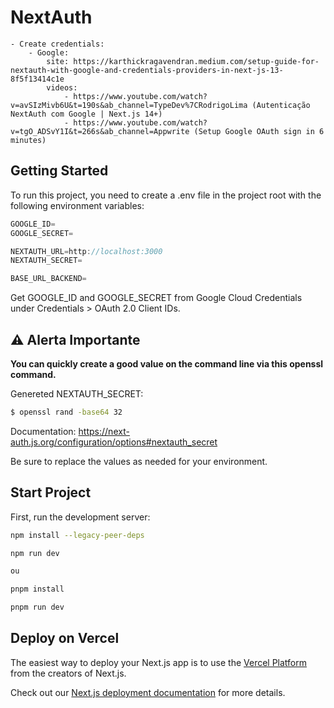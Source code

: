 # NextAuth

    - Create credentials:
        - Google:
            site: https://karthickragavendran.medium.com/setup-guide-for-nextauth-with-google-and-credentials-providers-in-next-js-13-8f5f13414c1e
            videos:
                - https://www.youtube.com/watch?v=avSIzMivb6U&t=190s&ab_channel=TypeDev%7CRodrigoLima (Autenticação NextAuth com Google | Next.js 14+)
                - https://www.youtube.com/watch?v=tgO_ADSvY1I&t=266s&ab_channel=Appwrite (Setup Google OAuth sign in 6 minutes)

## Getting Started

To run this project, you need to create a .env file in the project root with the following environment variables:

```javascript
GOOGLE_ID=
GOOGLE_SECRET=

NEXTAUTH_URL=http://localhost:3000
NEXTAUTH_SECRET=

BASE_URL_BACKEND=
```

Get GOOGLE_ID and GOOGLE_SECRET from Google Cloud Credentials under Credentials > OAuth 2.0 Client IDs.

## ⚠️ Alerta Importante

**You can quickly create a good value on the command line via this openssl command.**

Genereted NEXTAUTH_SECRET:

```bash
$ openssl rand -base64 32
```

Documentation:
https://next-auth.js.org/configuration/options#nextauth_secret

Be sure to replace the values ​​as needed for your environment.

## Start Project

First, run the development server:

```bash
npm install --legacy-peer-deps

npm run dev

ou

pnpm install

pnpm run dev
```

## Deploy on Vercel

The easiest way to deploy your Next.js app is to use the [Vercel Platform](https://vercel.com/new?utm_medium=default-template&filter=next.js&utm_source=create-next-app&utm_campaign=create-next-app-readme) from the creators of Next.js.

Check out our [Next.js deployment documentation](https://nextjs.org/docs/app/building-your-application/deploying) for more details.
